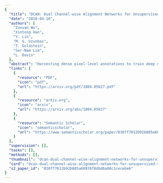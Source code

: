 ```yaml
---
{
  "title": "DCAN: Dual Channel-wise Alignment Networks for Unsupervised Scene Adaptation",
  "date": "2018-04-16",
  "authors": [
    "Zuxuan Wu",
    "Xintong Han",
    "Y. Lin",
    "M. G. Uzunbas",
    "T. Goldstein",
    "Ser-Nam Lim",
    "L. Davis"
  ],
  "abstract": "Harvesting dense pixel-level annotations to train deep neural networks for semantic segmentation is extremely expensive and unwieldy at scale. While learning from synthetic data where labels are readily available sounds promising, performance degrades significantly when testing on novel realistic data due to domain discrepancies. We present Dual Channel-wise Alignment Networks (DCAN), a simple yet effective approach to reduce domain shift at both pixel-level and feature-level. Exploring statistics in each channel of CNN feature maps, our framework performs channel-wise feature alignment, which preserves spatial structures and semantic information, in both an image generator and a segmentation network. In particular, given an image from the source domain and unlabeled samples from the target domain, the generator synthesizes new images on-the-fly to resemble samples from the target domain in appearance and the segmentation network further refines high-level features before predicting semantic maps, both of which leverage feature statistics of sampled images from the target domain. Unlike much recent and concurrent work relying on adversarial training, our framework is lightweight and easy to train. Extensive experiments on adapting models trained on synthetic segmentation benchmarks to real urban scenes demonstrate the effectiveness of the proposed framework.",
  "links": [
    {
      "resource": "PDF",
      "icon": "pdf",
      "url": "https://arxiv.org/pdf/1804.05827.pdf"
    },
    {
      "resource": "arXiv.org",
      "icon": "arxiv",
      "url": "https://arxiv.org/abs/1804.05827"
    },
    {
      "resource": "Semantic Scholar",
      "icon": "semanticscholar",
      "url": "https://www.semanticscholar.org/paper/030ff7012b92b805a60976f8dbd6a08c1cecebe6"
    }
  ],
  "supervision": [],
  "tasks": [],
  "methods": [],
  "thumbnail": "dcan-dual-channel-wise-alignment-networks-for-unsupervised-scene-adaptation-thumb.jpg",
  "card": "dcan-dual-channel-wise-alignment-networks-for-unsupervised-scene-adaptation-card.jpg",
  "s2_paper_id": "030ff7012b92b805a60976f8dbd6a08c1cecebe6"
}
---
```


